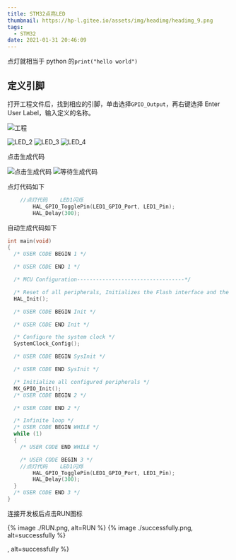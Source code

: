 ```yaml
---
title: STM32点亮LED
thumbnail: https://hp-l.gitee.io/assets/img/headimg/headimg_9.png
tags:
  - STM32
date: 2021-01-31 20:46:09
---
```


点灯就相当于 python 的`print("hello world")`

## 定义引脚

打开工程文件后，找到相应的引脚，单击选择`GPIO_Output`，再右键选择 Enter User Label，输入定义的名称。

![工程](./LED_1.png)


![LED_2](./LED_2.png)
![LED_3](./LED_3.png)
![LED_4](./LED_4.png)


点击生成代码

![点击生成代码](./CODE_1.png)
![等待生成代码](./CODE_2.png)


点灯代码如下

```c
    //点灯代码    LED1闪烁
	    HAL_GPIO_TogglePin(LED1_GPIO_Port, LED1_Pin);
	    HAL_Delay(300);
```

自动生成代码如下

```c
int main(void)
{
  /* USER CODE BEGIN 1 */

  /* USER CODE END 1 */

  /* MCU Configuration----------------------------------*/

  /* Reset of all peripherals, Initializes the Flash interface and the Systick. */
  HAL_Init();

  /* USER CODE BEGIN Init */

  /* USER CODE END Init */

  /* Configure the system clock */
  SystemClock_Config();

  /* USER CODE BEGIN SysInit */

  /* USER CODE END SysInit */

  /* Initialize all configured peripherals */
  MX_GPIO_Init();
  /* USER CODE BEGIN 2 */

  /* USER CODE END 2 */

  /* Infinite loop */
  /* USER CODE BEGIN WHILE */
  while (1)
  {
    /* USER CODE END WHILE */

    /* USER CODE BEGIN 3 */
    //点灯代码    LED1闪烁
	    HAL_GPIO_TogglePin(LED1_GPIO_Port, LED1_Pin);
	    HAL_Delay(300);
  }
  /* USER CODE END 3 */
}
```

连接开发板后点击RUN图标

{% image ./RUN.png, alt=RUN %}
{% image ./successfully.png, alt=successfully %}


, alt=successfully %}


